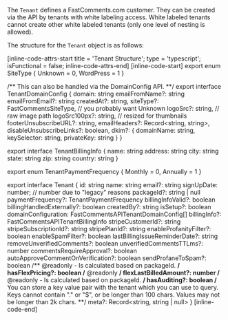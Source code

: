 The `Tenant` defines a FastComments.com customer. They can be created via the API by tenants with white labeling access. White labeled tenants
cannot create other white labeled tenants (only one level of nesting is allowed).

The structure for the `Tenant` object is as follows:

[inline-code-attrs-start title = 'Tenant Structure'; type = 'typescript'; isFunctional = false; inline-code-attrs-end]
[inline-code-start]
export enum SiteType {
    Unknown = 0,
    WordPress = 1
}

/** This can also be handled via the DomainConfig API. **/
export interface TenantDomainConfig {
    domain: string
    emailFromName?: string
    emailFromEmail?: string
    createdAt?: string,
    siteType?: FastCommentsSiteType, // you probably want Unknown
    logoSrc?: string, // raw image path
    logoSrc100px?: string, // resized for thumbnails
    footerUnsubscribeURL?: string,
    emailHeaders?: Record<string, string>,
    disableUnsubscribeLinks?: boolean,
    dkim?: {
        domainName: string,
        keySelector: string,
        privateKey: string
    }
}

export interface TenantBillingInfo {
    name: string
    address: string
    city: string
    state: string
    zip: string
    country: string
}

export enum TenantPaymentFrequency {
    Monthly = 0,
    Annually = 1
}

export interface Tenant {
    id: string
    name: string
    email?: string
    signUpDate: number; // number due to "legacy" reasons
    packageId?: string | null
    paymentFrequency?: TenantPaymentFrequency
    billingInfoValid?: boolean
    billingHandledExternally?: boolean
    createdBy?: string
    isSetup?: boolean
    domainConfiguration: FastCommentsAPITenantDomainConfig[]
    billingInfo?: FastCommentsAPITenantBillingInfo
    stripeCustomerId?: string
    stripeSubscriptionId?: string
    stripePlanId?: string
    enableProfanityFilter?: boolean
    enableSpamFilter?: boolean
    lastBillingIssueReminderDate?: string
    removeUnverifiedComments?: boolean
    unverifiedCommentsTTLms?: number
    commentsRequireApproval?: boolean
    autoApproveCommentOnVerification?: boolean
    sendProfaneToSpam?: boolean
    /** @readonly - Is calculated based on packageId. **/
    hasFlexPricing?: boolean
    /** @readonly **/
    flexLastBilledAmount?: number
    /** @readonly - Is calculated based on packageId. **/
    hasAuditing?: boolean
    /** You can store a key value pair with the tenant which you can use to query. Keys cannot contain "." or "$", or be longer than 100 chars. Values may not be longer than 2k chars. **/
    meta?: Record<string, string | null>
}
[inline-code-end]
